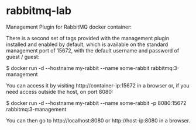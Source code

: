 # rabbitmq-lab
Management Plugin for RabbitMQ docker container:

There is a second set of tags provided with the management plugin installed and enabled by default, which is available on the standard management port of 15672, with the default username and password of guest / guest:

$ docker run -d --hostname my-rabbit --name some-rabbit rabbitmq:3-management

You can access it by visiting http://container-ip:15672 in a browser or, if you need access outside the host, on port 8080:

$ docker run -d --hostname my-rabbit --name some-rabbit -p 8080:15672 rabbitmq:3-management

You can then go to http://localhost:8080 or http://host-ip:8080 in a browser.
